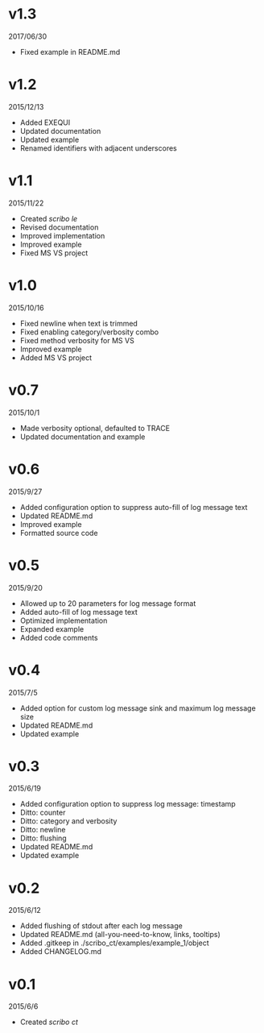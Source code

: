 # v1.3
2017/06/30
- Fixed example in README.md

# v1.2
2015/12/13
- Added EXEQUI
- Updated documentation
- Updated example
- Renamed identifiers with adjacent underscores

# v1.1
2015/11/22
- Created *scribo le*
- Revised documentation
- Improved implementation
- Improved example
- Fixed MS VS project

# v1.0
2015/10/16
- Fixed newline when text is trimmed
- Fixed enabling category/verbosity combo
- Fixed method verbosity for MS VS
- Improved example
- Added MS VS project

# v0.7
2015/10/1
- Made verbosity optional, defaulted to TRACE
- Updated documentation and example

# v0.6
2015/9/27
- Added configuration option to suppress auto-fill of log message text
- Updated README.md
- Improved example
- Formatted source code

# v0.5
2015/9/20
- Allowed up to 20 parameters for log message format
- Added auto-fill of log message text
- Optimized implementation
- Expanded example
- Added code comments

# v0.4
2015/7/5
- Added option for custom log message sink and maximum log message size
- Updated README.md
- Updated example

# v0.3
2015/6/19
- Added configuration option to suppress log message: timestamp
- Ditto: counter
- Ditto: category and verbosity
- Ditto: newline
- Ditto: flushing
- Updated README.md
- Updated example

# v0.2
2015/6/12
- Added flushing of stdout after each log message
- Updated README.md (all-you-need-to-know, links, tooltips)
- Added .gitkeep in ./scribo_ct/examples/example_1/object
- Added CHANGELOG.md

# v0.1
2015/6/6
- Created *scribo ct*